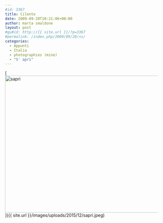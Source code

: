 ```yaml
---
#id: 3367
title: Cilento
date: 2009-09-20T10:21:06+00:00
author: marta smaldone
layout: post
#gu#id: http://{{ site.url }}/?p=3367
#permalink: /index.php/2009/09/20/ss/
categories:
  - Appunti
  - Italia
  - photographies (mine)
  - "S' aprì"
---
```

[<img class="aligncenter wp-image-3364 size-full" src="{{ site.url }}/images/uploads/2015/12/sapri.jpeg" alt="sapri" width="740" height="450" srcset="{{ site.url }}/images/uploads/2015/12/sapri.jpeg 740w, {{ site.url }}/images/uploads/2015/12/sapri-300x182.jpeg 300w" sizes="(max-width: 740px) 100vw, 740px" />]({{ site.url }}/images/uploads/2015/12/sapri.jpeg)
